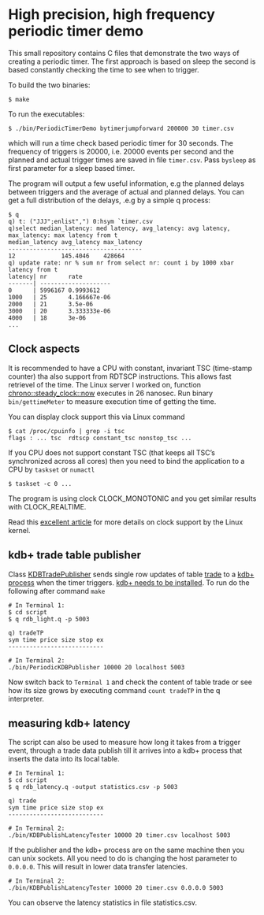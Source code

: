 # High precision, high frequency periodic timer demo

This small repository contains C files that demonstrate the two ways of creating a periodic timer. The first approach is based on sleep the second is based constantly checking the time to see when to trigger.

To build the two binaries:
```
$ make
```

To run the executables:
```
$ ./bin/PeriodicTimerDemo bytimerjumpforward 200000 30 timer.csv
```
which will run a time check based periodic timer for 30 seconds. The frequency of triggers is 20000, i.e. 20000 events per second and the planned and actual trigger times are saved in file `timer.csv`. Pass `bysleep` as first parameter for a sleep based timer.

The program will output a few useful information, e.g the planned delays between triggers and the average of actual and planned delays. You can get a full distribution of the delays, .e.g by a simple q process:

```
$ q
q) t: ("JJJ";enlist",") 0:hsym `timer.csv
q)select median_latency: med latency, avg_latency: avg latency, max_latency: max latency from t
median_latency avg_latency max_latency
--------------------------------------
12             145.4046    428664
q) update rate: nr % sum nr from select nr: count i by 1000 xbar latency from t
latency| nr      rate
-------| --------------------
0      | 5996167 0.9993612
1000   | 25      4.166667e-06
2000   | 21      3.5e-06
3000   | 20      3.333333e-06
4000   | 18      3e-06
...
```

## Clock aspects
It is recommended to have a CPU with constant, invariant TSC (time-stamp counter) tha also support from RDTSCP instructions. This allows fast retrievel of the time. The Linux server I worked on, function [chrono::steady_clock::now](https://en.cppreference.com/w/cpp/chrono/steady_clock/now) executes in 26 nanosec. Run binary `bin/gettimeMeter` to measure execution time of getting the time.

You can display clock support this via Linux command

```
$ cat /proc/cpuinfo | grep -i tsc
flags : ... tsc  rdtscp constant_tsc nonstop_tsc ...
```
If you CPU does not support constant TSC (that keeps all TSC’s synchronized across all cores) then you need to bind the application to a CPU by `taskset` or `numactl`

```
$ taskset -c 0 ...
```

The program is using clock CLOCK_MONOTONIC and you get similar results with CLOCK_REALTIME.

Read this [excellent article](http://btorpey.github.io/blog/2014/02/18/clock-sources-in-linux/) for more details on clock support by the Linux kernel.

## kdb+ trade table publisher
Class [KDBTradePublisher](https://github.com/BodonFerenc/NanosecPeriodicTimer/blob/master/src/KDBTradePublisher.cpp) sends single row updates of table [trade](https://github.com/BodonFerenc/NanosecPeriodicTimer/blob/master/q/schema.q) to a [kdb+ process](https://github.com/BodonFerenc/NanosecPeriodicTimer/blob/master/q/rdb_light.q) when the timer triggers. [kdb+ needs to be installed](https://code.kx.com/q/learn/).
To run do the following after command `make`

```
# In Terminal 1:
$ cd script
$ q rdb_light.q -p 5003

q) tradeTP
sym time price size stop ex
---------------------------

# In Terminal 2:
./bin/PeriodicKDBPublisher 10000 20 localhost 5003
```

Now switch back to `Terminal 1` and check the content of table trade or see how its size grows by executing command `count tradeTP` in the q interpreter.

## measuring kdb+ latency
The script can also be used to measure how long it takes from a trigger event, through a trade data publish till it arrives into a kdb+ process that inserts the data into its local table. 

```
# In Terminal 1:
$ cd script
$ q rdb_latency.q -output statistics.csv -p 5003

q) trade
sym time price size stop ex
---------------------------

# In Terminal 2:
./bin/KDBPublishLatencyTester 10000 20 timer.csv localhost 5003
```

If the publisher and the kdb+ process are on the same machine then you can unix sockets. All you need to do is changing the host parameter to `0.0.0.0`. This will result in lower data transfer latencies.

```
# In Terminal 2:
./bin/KDBPublishLatencyTester 10000 20 timer.csv 0.0.0.0 5003
```


You can observe the latency statistics in file statistics.csv. 
